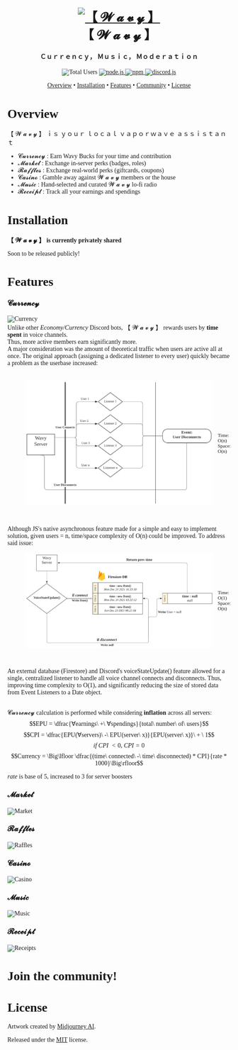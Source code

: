 <link rel="stylesheet" href="https://fonts.googleapis.com/css?family=Raleway">
<style>
* {
  font-family: 'Raleway', serif;
}
</style>

<h1 align="center">
  <br>
  <a href="https://github.com/euisungkang/Wavy"><img src="https://i.ibb.co/Sm651sh/Wavy-Cover-2-HD.png" alt="【 𝓦 𝓪 𝓿 𝔂 】"></a>
  <br>
  【 𝓦 𝓪 𝓿 𝔂 】
  <br>
</h1>

<h4 align="center">Ｃｕｒｒｅｎｃｙ， Ｍｕｓｉｃ， Ｍｏｄｅｒａｔｉｏｎ</h4>

<p align="center">
  <a>
    <img src="https://i.ibb.co/hDtSCyV/Screenshot-2023-12-04-at-12-30-46-AM.png" alt="Total Users" height="22px">
  </a>
  <a href="https://nodejs.org">
     <img alt="node.js" src="https://img.shields.io/badge/nodejs-16.11-7bb864">
  </a>
  <a href="https://www.npmjs.com/package/npm">
    <img alt="npm" src="https://img.shields.io/badge/npm-10.2%20%7C%2010.1-1d7ec0">
  </a>
  <a href="https://www.npmjs.com/package/discord.js">
     <img src="https://img.shields.io/badge/discordjs-14.14.1-5d6af3" alt="discord.js">
  </a>
</p>

<p align="center">
  <a href="#overview">Overview</a>
  •
  <a href="#installation">Installation</a>
  •
  <a href="#features">Features</a>
  •
  <a href="#join-the-community">Community</a>
  •
  <a href="#license">License</a>
</p>

# Overview
【 𝓦 𝓪 𝓿 𝔂 】 ｉｓ ｙｏｕｒ ｌｏｃａｌ ｖａｐｏｒｗａｖｅ ａｓｓｉｓｔａｎｔ

- 𝓒𝓾𝓻𝓻𝓮𝓷𝓬𝔂 : Earn Wavy Bucks for your time and contribution
- 𝓜𝓪𝓻𝓴𝓮𝓽 : Exchange in-server perks (badges, roles)
- 𝓡𝓪𝓯𝓯𝓵𝓮𝓼 : Exchange real-world perks (giftcards, coupons)
- 𝓒𝓪𝓼𝓲𝓷𝓸 : Gamble away against 𝓦 𝓪 𝓿 𝔂 members or the house
- 𝓜𝓾𝓼𝓲𝓬 : Hand-selected and curated 𝓦 𝓪 𝓿 𝔂 lo-fi radio
- 𝓡𝓮𝓬𝓮𝓲𝓹𝓽 : Track all your earnings and spendings

# Installation
**【 𝓦 𝓪 𝓿 𝔂 】 is currently privately shared**

Soon to be released publicly!

# Features
### 𝓒𝓾𝓻𝓻𝓮𝓷𝓬𝔂
<img alt="Currency" src="https://i.ibb.co/GFpjfnX/Wide-HD.png"><br>
Unlike other *Economy/Currency* Discord bots, 【 𝓦 𝓪 𝓿 𝔂 】 rewards users by **time spent** in voice channels.<br>Thus, more active members earn significantly more. <br>
A major consideration was the amount of theoretical traffic when users are active all at once. The original approach (assigning a dedicated listener to every user) quickly became a problem as the userbase increased:<br><br>

<figure style="display: flex;">
  <img alt="oldCurrency" src="./media/oldCurrency.png" style="width: 65vw"/>
  <p style="font-size: 11px; align-self: center; padding: 1em">Time: O(n)<br>Space: O(n)</p>
  <figcaption>
</figure><br>

Although JS's native asynchronous feature made for a simple and easy to implement solution, given users = n, time/space complexity of O(n) could be improved. To address said issue:

<figure style="display: flex;">
  <img alt="newCurrency" src="./media/newCurrency.png" style="width: 65vw"/>
  <p style="font-size: 11px; align-self: center; padding: 1em">Time: O(1)<br>Space: O(n)</p>
  <figcaption>
</figure><br>

An external database (Firestore) and Discord's voiceStateUpdate() feature allowed for a single, centralized listener to handle all voice channel connects and disconnects. Thus, improving time complexity to O(1), and significantly reducing the size of stored data from Event Listeners to a Date object.<br><br>

𝓒𝓾𝓻𝓻𝓮𝓷𝓬𝔂 calculation is performed while considering **inflation** across all servers:<br>
$$EPU = \dfrac{∀earnings\ +\ ∀spendings}{total\ number\ of\ users}$$
$$CPI = \dfrac{EPU(∀servers)\ -\ EPU(server\ x)}{EPU(server\ x)}\ + \ 1$$
$$if\ CPI\ < 0,\ CPI = 0$$
$$Currency = \Big\lfloor \dfrac{(time\ connected\ -\ time\ disconnected) * CPI}{rate * 1000}\Big\rfloor$$

$rate$ is base of 5, increased to 3 for server boosters

### 𝓜𝓪𝓻𝓴𝓮𝓽
<img alt="Market" src="https://i.ibb.co/LCQV9xg/Wide-HD.png">

### 𝓡𝓪𝓯𝓯𝓵𝓮𝓼
<img alt="Raffles" src="https://i.ibb.co/r37ZyV7/Wide-HD.png">

### 𝓒𝓪𝓼𝓲𝓷𝓸
<img alt="Casino" src="https://i.ibb.co/dQQcVgR/Wide-HD.png">

### 𝓜𝓾𝓼𝓲𝓬 
<img alt="Music" src="https://i.ibb.co/YXVjdLy/Wide-HD.png">

### 𝓡𝓮𝓬𝓮𝓲𝓹𝓽
<img alt="Receipts" src="https://i.ibb.co/xGXsy0P/Wide-HD.png">

# Join the community!


# License

Artwork created by [Midjourney AI](https://www.midjourney.com/explore).

Released under the [MIT](LICENSE) license.
